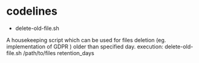 # codelines

* delete-old-file.sh

A housekeeping script which can be used for files deletion (eg. implementation of GDPR ) older than specified day.
execution: delete-old-file.sh /path/to/files retention_days
